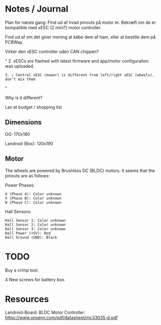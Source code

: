 # Notes / Journal

Plan for næste gang: Find ud af hvad pinouts på motor er. Bekræft om de er kompatible med xESC (2 mini?) motor controller.

Find ud af om det giver mening at købe dem af ham, eller at bestille dem på PCBWay.

Virker den xESC controller uden CAN chippen?


"    2. xESCs are flashed with latest firmware and app/motor configuration was uploaded.

    3. ⚠️ Central xESC (mower) is different from left/right xESC (wheels), don’t mix them
"

Why is it different?


Lav et budget / shopping list

## Dimensions
OG: 170x180

Landroid (Box): 120x190

## Motor
The wheels are powered by Brushless DC (BLDC) motors. It seems that the pinouts are as follows:

Power Phases:

    U (Phase A): Color unknown
    V (Phase B): Color unknown
    W (Phase C): Color unknown

Hall Sensors:

    Hall Sensor 1: Color unknown
    Hall Sensor 2: Color unknown
    Hall Sensor 3: Color unknown
    Hall Power (+5V): Red
    Hall Ground (GND): Black


# TODO

Buy a crimp tool.

4 New screws for battery box.

# Resources
Landroid-Board: BLDC Motor Controller: https://www.onsemi.com/pdf/datasheet/mc33035-d.pdf
